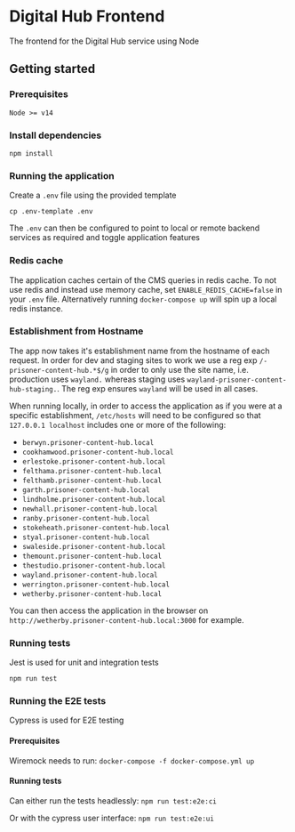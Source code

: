 # Digital Hub Frontend

The frontend for the Digital Hub service using Node

## Getting started

### Prerequisites

    Node >= v14

### Install dependencies

    npm install

### Running the application

Create a `.env` file using the provided template

    cp .env-template .env

The `.env` can then be configured to point to local or remote backend services as required and toggle application features

### Redis cache

The application caches certain of the CMS queries in redis cache. To not use redis and instead use memory cache, set `ENABLE_REDIS_CACHE=false` in your `.env` file. Alternatively running `docker-compose up` will spin up a local redis instance.

### Establishment from Hostname

The app now takes it's establishment name from the hostname of each request. In order for dev and staging sites to work we use a reg exp `/-prisoner-content-hub.*$/g` in order to only use the site name, i.e. production uses `wayland.` whereas staging uses `wayland-prisoner-content-hub-staging.`. The reg exp ensures `wayland` will be used in all cases.

When running locally, in order to access the application as if you were at a specific establishment, `/etc/hosts` will need to be configured so that `127.0.0.1 localhost` includes one or more of the following:

- `berwyn.prisoner-content-hub.local`
- `cookhamwood.prisoner-content-hub.local`
- `erlestoke.prisoner-content-hub.local`
- `felthama.prisoner-content-hub.local`
- `felthamb.prisoner-content-hub.local`
- `garth.prisoner-content-hub.local`
- `lindholme.prisoner-content-hub.local`
- `newhall.prisoner-content-hub.local`
- `ranby.prisoner-content-hub.local`
- `stokeheath.prisoner-content-hub.local`
- `styal.prisoner-content-hub.local`
- `swaleside.prisoner-content-hub.local`
- `themount.prisoner-content-hub.local`
- `thestudio.prisoner-content-hub.local`
- `wayland.prisoner-content-hub.local`
- `werrington.prisoner-content-hub.local`
- `wetherby.prisoner-content-hub.local`

You can then access the application in the browser on `http://wetherby.prisoner-content-hub.local:3000` for example.

### Running tests

Jest is used for unit and integration tests

`npm run test`

### Running the E2E tests

Cypress is used for E2E testing

#### Prerequisites

Wiremock needs to run:
`docker-compose -f docker-compose.yml up`

#### Running tests

Can either run the tests headlessly:
`npm run test:e2e:ci`

Or with the cypress user interface:
`npm run test:e2e:ui`
